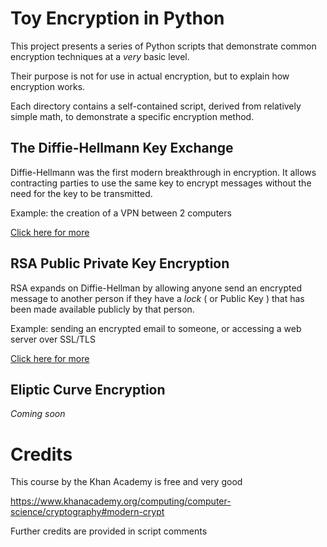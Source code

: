# Toy Encryption in Python

This project presents a series of Python scripts that demonstrate common encryption techniques at a *very* basic level.

Their purpose is not for use in actual encryption, but to explain how encryption works.

Each directory contains a self-contained script, derived from relatively simple math, to demonstrate a specific encryption method.

## The Diffie-Hellmann Key Exchange

Diffie-Hellmann was the first modern breakthrough in encryption. It allows contracting parties to use the same key to encrypt 
messages without the need for the key to be transmitted.

Example: the creation of a VPN between 2 computers

[Click here for more](./diffie-hellmann)

## RSA Public Private Key Encryption

RSA expands on Diffie-Hellman by allowing anyone send an encrypted message to another person if they have a *lock* ( or Public Key )
that has been made available publicly by that person.

Example: sending an encrypted email to someone, or accessing a web server over SSL/TLS

[Click here for more](./rsa)

## Eliptic Curve Encryption

*Coming soon*

# Credits

This course by the Khan Academy is free and very good 

https://www.khanacademy.org/computing/computer-science/cryptography#modern-crypt

Further credits are provided in script comments
